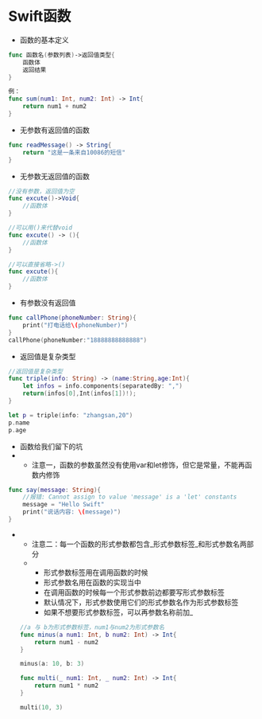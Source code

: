 # Swift函数

* 函数的基本定义

```swift
func 函数名(参数列表)->返回值类型{
    函数体
    返回结果
}

例：
func sum(num1: Int, num2: Int) -> Int{
    return num1 + num2
}
```

* 无参数有返回值的函数

```swift
func readMessage() -> String{
    return "这是一条来自10086的短信"
}
```

* 无参数无返回值的函数

```swift
//没有参数，返回值为空
func excute()->Void{
    //函数体
}

//可以用()来代替void
func excute() -> (){
    //函数体
}

//可以直接省略->()
func excute(){
    //函数体
}
```

* 有参数没有返回值

```swift
func callPhone(phoneNumber: String){
    print("打电话给\(phoneNumber)")
}
callPhone(phoneNumber:"18888888888888")
```

* 返回值是复杂类型

```swift
//返回值是复杂类型
func triple(info: String) -> (name:String,age:Int){
    let infos = info.components(separatedBy: ",")
    return(infos[0],Int(infos[1])!);
}

let p = triple(info: "zhangsan,20")
p.name
p.age
```

* 函数给我们留下的坑
* * 注意一，函数的参数虽然没有使用var和let修饰，但它是常量，不能再函数内修饰

```swift
func say(message: String){
    //报错: Cannot assign to value 'message' is a 'let' constants
    message = "Hello Swift"
    print("说话内容: \(message)")
}
```

* * 注意二：每一个函数的形式参数都包含_形式参数标签_和形式参数名两部分
  * * 形式参数标签用在调用函数的时候
    * 形式参数名用在函数的实现当中
    * 在调用函数的时候每一个形式参数前边都要写形式参数标签
    * 默认情况下，形式参数使用它们的形式参数名作为形式参数标签
    * 如果不想要形式参数标签，可以再参数名称前加\_

  ```swift
  //a 与 b为形式参数标签，num1与num2为形式参数名
  func minus(a num1: Int, b num2: Int) -> Int{
      return num1 - num2
  }

  minus(a: 10, b: 3)

  func multi(_ num1: Int, _ num2: Int) -> Int{
      return num1 * num2
  }

  multi(10, 3)
  ```



